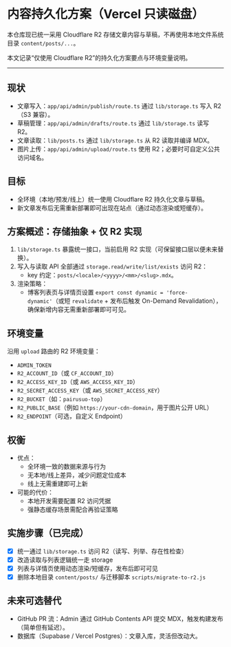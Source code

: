 # 内容持久化方案（Vercel 只读磁盘）

本仓库现已统一采用 Cloudflare R2 存储文章内容与草稿，不再使用本地文件系统目录 `content/posts/...`。

本文记录“仅使用 Cloudflare R2”的持久化方案要点与环境变量说明。

---

## 现状
- 文章写入：`app/api/admin/publish/route.ts` 通过 `lib/storage.ts` 写入 R2（S3 兼容）。
- 草稿管理：`app/api/admin/drafts/route.ts` 通过 `lib/storage.ts` 读写 R2。
- 文章读取：`lib/posts.ts` 通过 `lib/storage.ts` 从 R2 读取并编译 MDX。
- 图片上传：`app/api/admin/upload/route.ts` 使用 R2；必要时可自定义公共访问域名。

## 目标
- 全环境（本地/预发/线上）统一使用 Cloudflare R2 持久化文章与草稿。
- 新文章发布后无需重新部署即可出现在站点（通过动态渲染或短缓存）。

## 方案概述：存储抽象 + 仅 R2 实现
1. `lib/storage.ts` 暴露统一接口，当前启用 R2 实现（可保留接口层以便未来替换）。
2. 写入与读取 API 全部通过 `storage.read/write/list/exists` 访问 R2：
   - key 约定：`posts/<locale>/<yyyy>/<mm>/<slug>.mdx`。
3. 渲染策略：
   - 博客列表页与详情页设置 `export const dynamic = 'force-dynamic'`（或短 `revalidate` + 发布后触发 On-Demand Revalidation），确保新增内容无需重新部署即可可见。

## 环境变量
沿用 `upload` 路由的 R2 环境变量：
- `ADMIN_TOKEN`
- `R2_ACCOUNT_ID`（或 `CF_ACCOUNT_ID`）
- `R2_ACCESS_KEY_ID`（或 `AWS_ACCESS_KEY_ID`）
- `R2_SECRET_ACCESS_KEY`（或 `AWS_SECRET_ACCESS_KEY`）
- `R2_BUCKET`（如：`pairusuo-top`）
- `R2_PUBLIC_BASE`（例如 `https://your-cdn-domain`，用于图片公开 URL）
- `R2_ENDPOINT`（可选，自定义 Endpoint）

## 权衡
- 优点：
  - 全环境一致的数据来源与行为
  - 无本地/线上差异，减少问题定位成本
  - 线上无需重建即可上新
- 可能的代价：
  - 本地开发需要配置 R2 访问凭据
  - 强静态缓存场景需配合再验证策略

## 实施步骤（已完成）
- [x] 统一通过 `lib/storage.ts` 访问 R2（读写、列举、存在性检查）
- [x] 改造读取与列表逻辑统一走 storage
- [x] 列表与详情页使用动态渲染/短缓存，发布后即可可见
- [x] 删除本地目录 `content/posts/` 与迁移脚本 `scripts/migrate-to-r2.js`

## 未来可选替代
- GitHub PR 流：Admin 通过 GitHub Contents API 提交 MDX，触发构建发布（简单但有延迟）。
- 数据库（Supabase / Vercel Postgres）：文章入库，灵活但改动大。
